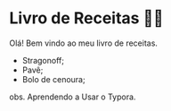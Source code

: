# Livro de Receitas :woman_cook:



Olá! Bem vindo ao meu livro de receitas.



- Stragonoff;
- Pavê;
- Bolo de cenoura;

obs. Aprendendo a Usar o Typora.
